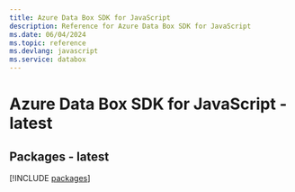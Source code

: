 ```yaml
---
title: Azure Data Box SDK for JavaScript
description: Reference for Azure Data Box SDK for JavaScript
ms.date: 06/04/2024
ms.topic: reference
ms.devlang: javascript
ms.service: databox
---
```

# Azure Data Box SDK for JavaScript - latest
## Packages - latest
[!INCLUDE [packages](data-box-index.md)]